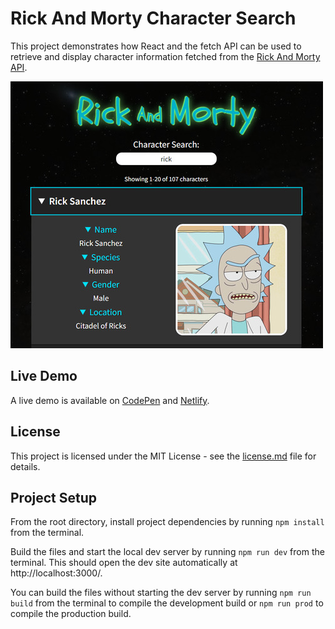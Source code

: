 # Rick And Morty Character Search

This project demonstrates how React and the fetch API can be used to retrieve and display character information fetched from the [Rick And Morty API](https://rickandmortyapi.com).

![Rick And Morty Character Search Demo](demo-image.jpg 'Rick And Morty Character Search Demo')

## Live Demo

A live demo is available on [CodePen](https://codepen.io/GeorgePark/full/erPRKg) and [Netlify](https://rick-and-morty-character-search.netlify.app/).

## License

This project is licensed under the MIT License - see the [license.md](license.md) file for details.

## Project Setup

From the root directory, install project dependencies by running `npm install` from the terminal.

Build the files and start the local dev server by running `npm run dev` from the terminal. This should open the dev site automatically at http://localhost:3000/.

You can build the files without starting the dev server by running `npm run build` from the terminal to compile the development build or `npm run prod` to compile the production build.
